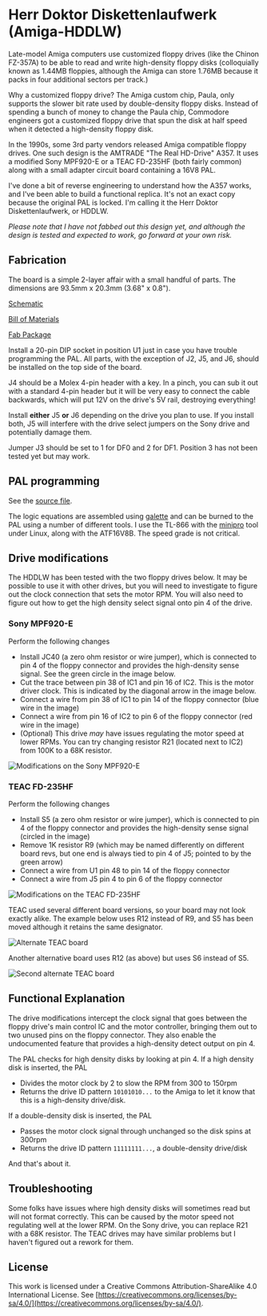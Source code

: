 # Herr Doktor Diskettenlaufwerk (Amiga-HDDLW)

Late-model Amiga computers use customized floppy drives (like the Chinon
FZ-357A) to be able to read and write high-density floppy disks
(colloquially known as 1.44MB floppies, although the Amiga can store 1.76MB
because it packs in four additional sectors per track.)

Why a customized floppy drive? The Amiga custom chip, Paula, only supports
the slower bit rate used by double-density floppy disks. Instead of spending
a bunch of money to change the Paula chip, Commodore engineers got a
customized floppy drive that spun the disk at half speed when it detected
a high-density floppy disk.

In the 1990s, some 3rd party vendors released Amiga compatible floppy drives.
One such design is the AMTRADE "The Real HD-Drive" A357. It uses a modified
Sony MPF920-E or a TEAC FD-235HF (both fairly common) along with a small
adapter circuit board containing a 16V8 PAL.

I've done a bit of reverse engineering to understand how the A357 works,
and I've been able to build a functional replica. It's not an exact copy
because the original PAL is locked. I'm calling it the Herr Doktor
Diskettenlaufwerk, or HDDLW.

*Please note that I have not fabbed out this design yet, and although the
design is tested and expected to work, go forward at your own risk.*

## Fabrication

The board is a simple 2-layer affair with a small handful of parts. The
dimensions are 93.5mm x 20.3mm (3.68" x 0.8").

[Schematic](https://github.com/schlae/amiga-hddlw/blob/main/amiga-hddlw.pdf)

[Bill of Materials](https://github.com/schlae/amiga-hddlw/blob/main/amiga-hddlw.csv)

[Fab Package](https://github.com/schlae/amiga-hddlw/blob/main/fab/amiga-hddlw_rev1.zip)

Install a 20-pin DIP socket in position U1 just in case you have trouble
programming the PAL. All parts, with the exception of J2, J5, and J6, should
be installed on the top side of the board.

J4 should be a Molex 4-pin header with a key. In a pinch, you can sub it out
with a standard 4-pin header but it will be very easy to connect the cable
backwards, which will put 12V on the drive's 5V rail, destroying everything!

Install **either** J5 **or** J6 depending on the drive you plan to use. If you
install both, J5 will interfere with the drive select jumpers on the Sony
drive and potentially damage them.

Jumper J3 should be set to 1 for DF0 and 2 for DF1. Position 3 has not been
tested yet but may work.

## PAL programming

See the [source file](https://github.com/schlae/amiga-hddlw/blob/main/pal/amiga-hddlw.pld).

The logic equations are assembled using [galette](https://github.com/simon-frankau/galette)
and can be burned to the PAL using a number of different tools. I use the
TL-866 with the [minipro](https://gitlab.com/DavidGriffith/minipro) tool under
Linux, along with the ATF16V8B. The speed grade is not critical.

## Drive modifications

The HDDLW has been tested with the two floppy drives below. It may be possible
to use it with other drives, but you will need to investigate to figure out
the clock connection that sets the motor RPM. You will also need to figure
out how to get the high density select signal onto pin 4 of the drive.

### Sony MPF920-E

Perform the following changes

* Install JC40 (a zero ohm resistor or wire jumper), which is connected to pin
4 of the floppy connector and provides the high-density sense signal. See the
green circle in the image below.
* Cut the trace between pin 38 of IC1 and pin 16 of IC2. This is the motor
driver clock. This is indicated by the diagonal arrow in the image below.
* Connect a wire from pin 38 of IC1 to pin 14 of the floppy connector (blue
wire in the image)
* Connect a wire from pin 16 of IC2 to pin 6 of the floppy connector (red
wire in the image)
* (Optional) This drive *may* have issues regulating the motor speed at lower RPMs. You can try changing resistor R21 (located next to IC2) from 100K to a 68K resistor.

![Modifications on the Sony MPF920-E](https://github.com/schlae/amiga-hddlw/blob/main/photos/sony_modded.jpg)

### TEAC FD-235HF

Perform the following changes

* Install S5 (a zero ohm resistor or wire jumper), which is connected to pin 4
of the floppy connector and provides the high-density sense signal (circled in
the image)
* Remove 1K resistor R9 (which may be named differently on different board
revs, but one end is always tied to pin 4 of J5; pointed to by the green
arrow)
* Connect a wire from U1 pin 48 to pin 14 of the floppy connector
* Connect a wire from J5 pin 4 to pin 6 of the floppy connector

![Modifications on the TEAC FD-235HF](https://github.com/schlae/amiga-hddlw/blob/main/photos/teac_modded.jpg)

TEAC used several different board versions, so your board may not look exactly
alike. The example below uses R12 instead of R9, and S5 has been moved although
it retains the same designator.

![Alternate TEAC board](https://github.com/schlae/amiga-hddlw/blob/main/photos/teac_variation.jpg)

Another alternative board uses R12 (as above) but uses S6 instead of S5.

![Second alternate TEAC board](https://github.com/schlae/amiga-hddlw/blob/main/photos/teac_variation2.jpg)

## Functional Explanation

The drive modifications intercept the clock signal that goes between the
floppy drive's main control IC and the motor controller, bringing them out
to two unused pins on the floppy connector. They also enable the undocumented
feature that provides a high-density detect output on pin 4.

The PAL checks for high density disks by looking at pin 4. If a high density
disk is inserted, the PAL

* Divides the motor clock by 2 to slow the RPM from 300 to 150rpm
* Returns the drive ID pattern `10101010...` to the Amiga to let it know that
this is a high-density drive/disk.

If a double-density disk is inserted, the PAL

* Passes the motor clock signal through unchanged so the disk spins at 300rpm
* Returns the drive ID pattern `11111111...`, a double-density drive/disk

And that's about it.

## Troubleshooting

Some folks have issues where high density disks will sometimes read but will not format correctly. This can be caused by the motor speed not regulating well at the lower RPM. On the Sony drive, you can replace R21 with a 68K resistor. The TEAC drives may have similar problems but I haven't figured out a rework for them.

## License
This work is licensed under a Creative Commons Attribution-ShareAlike 4.0
International License. See [https://creativecommons.org/licenses/by-sa/4.0/](https://creativecommons.org/licenses/by-sa/4.0/).

